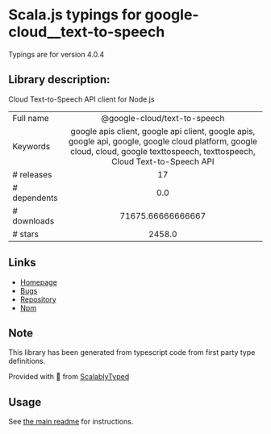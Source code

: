 
# Scala.js typings for google-cloud__text-to-speech

Typings are for version 4.0.4

## Library description:
Cloud Text-to-Speech API client for Node.js

|                    |                 |
| ------------------ | :-------------: |
| Full name          | @google-cloud/text-to-speech |
| Keywords           | google apis client, google api client, google apis, google api, google, google cloud platform, google cloud, cloud, google texttospeech, texttospeech, Cloud Text-to-Speech API |
| # releases         | 17 |
| # dependents       | 0.0 |
| # downloads        | 71675.66666666667 |
| # stars            | 2458.0 |

## Links
- [Homepage](https://github.com/googleapis/google-cloud-node/tree/main/packages/google-cloud-texttospeech)
- [Bugs](https://github.com/googleapis/google-cloud-node/issues)
- [Repository](https://github.com/googleapis/google-cloud-node)
- [Npm](https://www.npmjs.com/package/%40google-cloud%2Ftext-to-speech)
    


## Note
This library has been generated from typescript code from first party type definitions.

Provided with :purple_heart: from [ScalablyTyped](https://github.com/oyvindberg/ScalablyTyped)

## Usage
See [the main readme](../../readme.md) for instructions.


